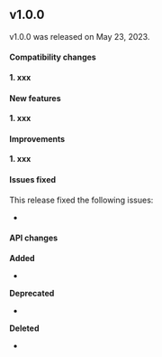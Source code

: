 ## v1.0.0

v1.0.0 was released on May 23, 2023.

#### Compatibility changes

**1. xxx**

#### New features

**1. xxx**

#### Improvements

**1. xxx**

#### Issues fixed

This release fixed the following issues:

- 

#### API changes

**Added**

- 

**Deprecated**

- 

**Deleted**

- 

